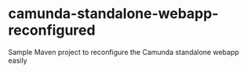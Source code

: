 # camunda-standalone-webapp-reconfigured
Sample Maven project to reconfigure the Camunda standalone webapp easily
